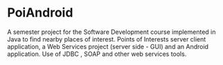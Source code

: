 PoiAndroid
==========
A semester project for the Software Development course implemented in Java to find nearby places of interest. Points of Interests server client application, a Web Services project (server side - GUI) and an Android application. Use of JDBC , SOAP and other web services tools.
